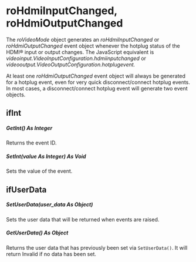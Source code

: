 # roHdmiInputChanged, roHdmiOutputChanged

The *roVideoMode* object generates an *roHdmiInputChanged* or *roHdmiOutputChanged* event object whenever the hotplug status of the HDMI® input or output changes. The JavaScript equivalent is *videoinput.VideoInputConfiguration.hdmiinputchanged* or *videooutput.VideoOutputConfiguration.hotplugevent.*

At least one *roHdmiOutputChanged* event object will always be generated for a hotplug event, even for very quick disconnect/connect hotplug events. In most cases, a disconnect/connect hotplug event will generate two event objects.

## ifInt

##### GetInt() As Integer

Returns the event ID. 

##### SetInt(value As Integer) As Void

Sets the value of the event. 

## ifUserData

##### SetUserData(user\_data As Object)

Sets the user data that will be returned when events are raised.

##### GetUserData() As Object

Returns the user data that has previously been set via `SetUserData()`. It will return Invalid if no data has been set.